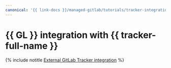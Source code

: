 ```yaml
---
canonical: '{{ link-docs }}/managed-gitlab/tutorials/tracker-integration'
---
```


# {{ GL }} integration with {{ tracker-full-name }}


{% include notitle [External GitLab Tracker integration](../../_tutorials/dev/external-gitlab-tracker-integration.md) %}
